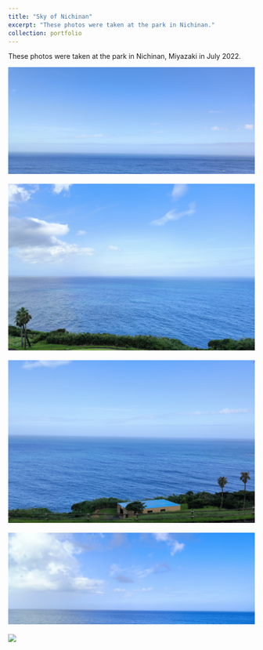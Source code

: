 ```yaml
---
title: "Sky of Nichinan"
excerpt: "These photos were taken at the park in Nichinan."
collection: portfolio
---
```


These photos were taken at the park in Nichinan, Miyazaki in July 2022.

<img src='/images/12.jpg'><br/><br/><img src='/images/15.jpg'><br/><br/><img src='/images/17.jpg'><br/><br/><img src='/images/21.jpg'><br/><br/><img src='/images/24.jpg'>